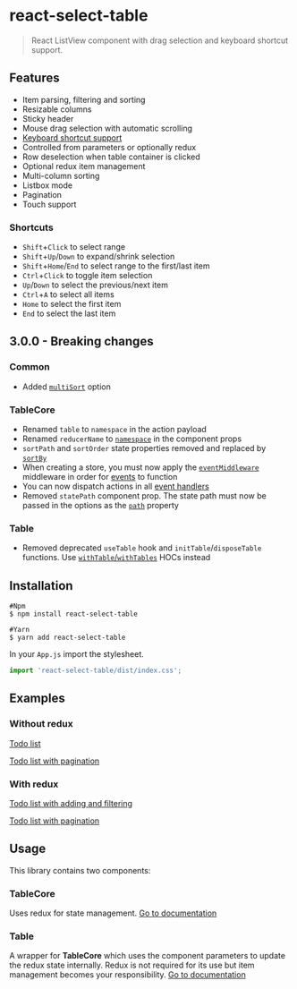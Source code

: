 # react-select-table

> React ListView component with drag selection and keyboard shortcut support.

## Features

* Item parsing, filtering and sorting
* Resizable columns
* Sticky header
* Mouse drag selection with automatic scrolling
* [Keyboard shortcut support](#shortcuts)
* Controlled from parameters or optionally redux
* Row deselection when table container is clicked
* Optional redux item management
* Multi-column sorting
* Listbox mode
* Pagination
* Touch support

### Shortcuts

* `Shift`+`Click` to select range
* `Shift`+`Up`/`Down` to expand/shrink selection
* `Shift`+`Home`/`End` to select range to the first/last item
* `Ctrl`+`Click` to toggle item selection
* `Up`/`Down` to select the previous/next item
* `Ctrl`+`A` to select all items
* `Home` to select the first item
* `End` to select the last item



## 3.0.0 - Breaking changes

### Common

* Added [`multiSort`](/docs/types.md#multisort-boolean) option

### TableCore

* Renamed `table` to `namespace` in the action payload
* Renamed `reducerName` to [`namespace`](/docs/core.md#namespace-string) in the component props
* `sortPath` and `sortOrder` state properties removed and replaced by [`sortBy`](/docs/core.md#sortby-object)
* When creating a store, you must now apply the [`eventMiddleware`](/docs/core.md#reducer) middleware in order for [events](/docs/core.md#event-props) to function
* You can now dispatch actions in all [event handlers](/docs/core.md#event-props)
* Removed `statePath` component prop. The state path must now be passed in the options as the [`path`](/docs/types.md#path-string) property

### Table

* Removed deprecated `useTable` hook and `initTable`/`disposeTable` functions. Use [`withTable`/`withTables`](/docs/table.md#setup) HOCs instead



## Installation

```shell
#Npm
$ npm install react-select-table

#Yarn
$ yarn add react-select-table
```

In your `App.js` import the stylesheet.

````javascript
import 'react-select-table/dist/index.css';
````



## Examples

### Without redux

[Todo list](https://codesandbox.io/s/rst-simple-wk07o)

[Todo list with pagination](https://codesandbox.io/s/rst-simple-pagination-2trg2)

### With redux

[Todo list with adding and filtering](https://codesandbox.io/s/rst-redux-mrii6)

[Todo list with pagination](https://codesandbox.io/s/rst-redux-pagination-v5ehy)



## Usage

This library contains two components: 

### TableCore

Uses redux for state management. [Go to documentation](/docs/core.md)

### Table

A wrapper for **TableCore** which uses the component parameters to update the redux state internally. Redux is not required for its use but item management becomes your responsibility. [Go to documentation](/docs/table.md)